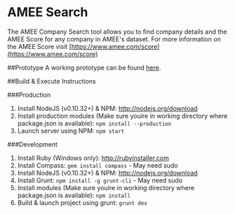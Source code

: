 # AMEE Search
The AMEE Company Search tool allows you to find company details and the AMEE Score for any company in AMEE's dataset. For more information on the AMEE Score visit [https://www.amee.com/score](https://www.amee.com/score)

##Prototype
A working prototype can be found [here](http://amee-fifteenfifteen.rhcloud.com/).

##Build & Execute Instructions

###Production
1. Install NodeJS (v0.10.32+) & NPM: http://nodejs.org/download
1. Install production modules (Make sure youíre in working directory where package.json is available): `npm install --production`
1. Launch server using NPM: `npm start`

###Development
1. Install Ruby (Windows only): http://rubyinstaller.com
1. Install Compass: `gem install compass` - May need sudo
1. Install NodeJS (v0.10.32+) & NPM: http://nodejs.org/download
1. Install Grunt: `npm install -g grunt-cli` - May need sudo
1. Install modules (Make sure youíre in working directory where package.json is available): `npm install`
1. Build & launch project using grunt: `grunt dev`